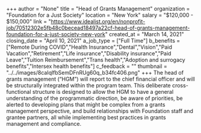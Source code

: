 +++
author = "None"
title = "Head of Grants Management"
organization = "Foundation for a Just Society"
location = "New York"
salary = "$120,000 - $150,000"
link = "https://www.idealist.org/en/nonprofit-job/70512302e5fb48c0becead18497a22cf-head-of-grants-management-foundation-for-a-just-society-new-york"
created_at = "March 14, 2021"
closing_date = "April 10, 2021"
a_job_type = ["Full Time"]
b_benefits = ["Remote During COVID","Health Insurance","Dental","Vision","Paid Vacation","Retirement","Life insurance","Disability insurance","Paid Leave","Tuition Reimbursement","Trans health","Adoption and surrogacy benefits","Intersex health benefits"]
c_feedback = ""
thumbnail = "../../images/8caIqlfbSemDFnRUg60q_b34fc406.png"
+++
The head of grants management (“HGM”) will report to the chief financial officer and will be structurally integrated within the program team. This deliberate cross-functional structure is designed to allow the HGM to have a general understanding of the programmatic direction, be aware of priorities, be alerted to developing plans that might be complex from a grants management perspective, and build relationships with Foundation staff and grantee partners, all while implementing best practices in grants management and compliance.
